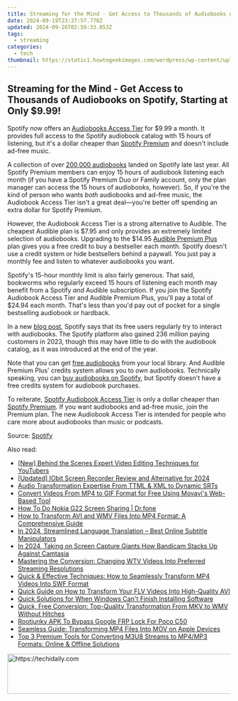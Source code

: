 ```yaml
---
title: Streaming for the Mind - Get Access to Thousands of Audiobooks on Spotify, Starting at Only $9.99!
date: 2024-09-19T23:37:57.778Z
updated: 2024-09-26T02:59:33.053Z
tags:
  - streaming
categories:
  - tech
thumbnail: https://static1.howtogeekimages.com/wordpress/wp-content/uploads/2024/03/38.jpg
---
```


## Streaming for the Mind - Get Access to Thousands of Audiobooks on Spotify, Starting at Only $9.99!

Spotify now offers an [Audiobooks Access Tier](https://www.spotify.com/us/audiobooks/) for $9.99 a month. It provides full access to the Spotify audiobook catalog with 15 hours of listening, but it's a dollar cheaper than [Spotify Premium](https://www.spotify.com/us/premium/) and doesn't include ad-free music.

 A collection of over [200,000 audiobooks](https://extra-guidance.techidaily.com/seamless-creation-a-closer-look-at-magix-video-pro-x-for-2024/) landed on Spotify late last year. All Spotify Premium members can enjoy 15 hours of audiobook listening each month (if you have a Spotify Premium Duo or Family account, only the plan manager can access the 15 hours of audiobooks, however). So, if you're the kind of person who wants _both_ audiobooks and ad-free music, the Audiobook Access Tier isn't a great deal—you're better off spending an extra dollar for Spotify Premium.

 However, the Audiobook Access Tier is a strong alternative to Audible. The cheapest Audible plan is $7.95 and only provides an extremely limited selection of audiobooks. Upgrading to the $14.95 [Audible Premium Plus](https://youtube-help.techidaily.com/2024-approved-the-ultimate-tutorial-on-editing-youtube-videos/) plan gives you a free credit to buy a bestseller each month. Spotify doesn't use a credit system or hide bestsellers behind a paywall. You just pay a monthly fee and listen to whatever audiobooks you want.

 Spotify's 15-hour monthly limit is also fairly generous. That said, bookworms who regularly exceed 15 hours of listening each month may benefit from a Spotify _and_ Audible subscription. If you join the Spotify Audiobook Access Tier and Audible Premium Plus, you'll pay a total of $24.94 each month. That's less than you'd pay out of pocket for a single bestselling audiobook or hardback.

 In a new [blog post](https://newsroom.spotify.com/2024-03-01/spotifys-new-audiobooks-access-tier-gives-booklovers-more-listening-options/), Spotify says that its free users regularly try to interact with audiobooks. The Spotify platform also gained 236 million paying customers in 2023, though this may have little to do with the audiobook catalog, as it was introduced at the end of the year.

 Note that you can get [free audiobooks](https://review-topics.techidaily.com/motorola-moto-g-stylus-5g-2023-support-turn-off-screen-lock-by-drfone-android-unlock-android-unlock/) from your local library. And Audible Premium Plus' credits system allows you to _own_ audiobooks. Technically speaking, you can [buy audiobooks on Spotify](https://support.spotify.com/us/article/audiobooks-purchase/), but Spotify doesn't have a free credits system for audiobook purchases.

 To reiterate, [Spotify Audiobook Access Tier](https://www.spotify.com/us/audiobooks/) is only a dollar cheaper than [Spotify Premium](https://www.spotify.com/us/premium/). If you want audiobooks and ad-free music, join the Premium plan. The new Audiobook Access Tier is intended for people who care more about audiobooks than music or podcasts.

 Source: [Spotify](https://newsroom.spotify.com/2024-03-01/spotifys-new-audiobooks-access-tier-gives-booklovers-more-listening-options/)

<ins class="adsbygoogle"
     style="display:block"
     data-ad-format="autorelaxed"
     data-ad-client="ca-pub-7571918770474297"
     data-ad-slot="1223367746"></ins>

<ins class="adsbygoogle"
     style="display:block"
     data-ad-client="ca-pub-7571918770474297"
     data-ad-slot="8358498916"
     data-ad-format="auto"
     data-full-width-responsive="true"></ins>

<span class="atpl-alsoreadstyle">Also read:</span>
<div><ul>
<li><a href="https://youtube-tips.techidaily.com/ehind-the-scenes-expert-video-editing-techniques-for-youtubers/"><u>[New] Behind the Scenes Expert Video Editing Techniques for YouTubers</u></a></li>
<li><a href="https://screen-capture.techidaily.com/updated-iobit-screen-recorder-review-and-alternative-for-2024/"><u>[Updated] IObit Screen Recorder Review and Alternative for 2024</u></a></li>
<li><a href="https://extra-information.techidaily.com/audio-transformation-expertise-from-ttml-and-xml-to-dynamic-srts/"><u>Audio Transformation Expertise From TTML & XML to Dynamic SRTs</u></a></li>
<li><a href="https://techtrends.techidaily.com/convert-videos-from-mp4-to-gif-format-for-free-using-movavis-web-based-tool/"><u>Convert Videos From MP4 to GIF Format for Free Using Movavi's Web-Based Tool</u></a></li>
<li><a href="https://screen-mirror.techidaily.com/how-to-do-nokia-g22-screen-sharing-drfone-by-drfone-android/"><u>How To Do Nokia G22 Screen Sharing | Dr.fone</u></a></li>
<li><a href="https://media-tips.techidaily.com/how-to-transform-avi-and-wmv-files-into-mp4-format-a-comprehensive-guide/"><u>How to Transform AVI and WMV Files Into MP4 Format: A Comprehensive Guide</u></a></li>
<li><a href="https://some-approaches.techidaily.com/in-2024-streamlined-language-translation-best-online-subtitle-manipulators/"><u>In 2024, Streamlined Language Translation – Best Online Subtitle Manipulators</u></a></li>
<li><a href="https://on-screen-recording.techidaily.com/in-2024-taking-on-screen-capture-giants-how-bandicam-stacks-up-against-camtasia/"><u>In 2024, Taking on Screen Capture Giants How Bandicam Stacks Up Against Camtasia</u></a></li>
<li><a href="https://media-tips.techidaily.com/mastering-the-conversion-changing-wtv-videos-into-preferred-streaming-resolutions/"><u>Mastering the Conversion: Changing WTV Videos Into Preferred Streaming Resolutions</u></a></li>
<li><a href="https://media-tips.techidaily.com/quick-and-effective-techniques-how-to-seamlessly-transform-mp4-videos-into-swf-format/"><u>Quick & Effective Techniques: How to Seamlessly Transform MP4 Videos Into SWF Format</u></a></li>
<li><a href="https://media-tips.techidaily.com/quick-guide-on-how-to-transform-your-flv-videos-into-high-quality-avi/"><u>Quick Guide on How to Transform Your FLV Videos Into High-Quality AVI</u></a></li>
<li><a href="https://win-howtos.techidaily.com/quick-solutions-for-when-windows-cant-finish-installing-software/"><u>Quick Solutions for When Windows Can't Finish Installing Software</u></a></li>
<li><a href="https://media-tips.techidaily.com/quick-free-conversion-top-quality-transformation-from-mkv-to-wmv-without-hitches/"><u>Quick, Free Conversion: Top-Quality Transformation From MKV to WMV Without Hitches</u></a></li>
<li><a href="https://easy-unlock-android.techidaily.com/rootjunky-apk-to-bypass-google-frp-lock-for-poco-c50-by-drfone-android/"><u>Rootjunky APK To Bypass Google FRP Lock For Poco C50</u></a></li>
<li><a href="https://media-tips.techidaily.com/seamless-guide-transforming-mp4-files-into-mov-on-apple-devices/"><u>Seamless Guide: Transforming MP4 Files Into MOV on Apple Devices</u></a></li>
<li><a href="https://media-tips.techidaily.com/top-3-premium-tools-for-converting-m3u8-streams-to-mp4mp3-formats-online-and-offline-solutions/"><u>Top 3 Premium Tools for Converting M3U8 Streams to MP4/MP3 Formats: Online & Offline Solutions</u></a></li>
</ul></div>

<!-- affiliate ads begin -->
<a href="https://aligracehair.sjv.io/c/5597632/1934188/19272" target="_top" id="1934188">
  <img src="//a.impactradius-go.com/display-ad/19272-1934188" border="0" alt="https://techidaily.com" width="728" height="90"/>
</a>
<img height="0" width="0" src="https://aligracehair.sjv.io/i/5597632/1934188/19272" style="position:absolute;visibility:hidden;" border="0" />
<!-- affiliate ads end -->

